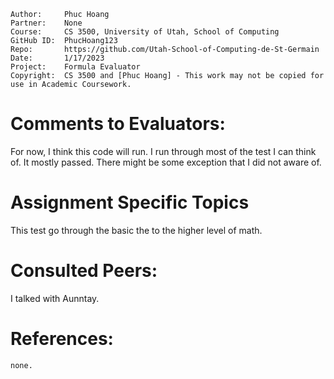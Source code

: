 ```
Author:     Phuc Hoang
Partner:    None
Course:     CS 3500, University of Utah, School of Computing
GitHub ID:  PhucHoang123
Repo:       https://github.com/Utah-School-of-Computing-de-St-Germain 
Date:       1/17/2023
Project:    Formula Evaluator
Copyright:  CS 3500 and [Phuc Hoang] - This work may not be copied for use in Academic Coursework.
```

# Comments to Evaluators:
For now, I think this code will run. I run through most of the test I can think of. It mostly passed.
There might be some exception that I did not aware of.
# Assignment Specific Topics
This test go through the basic the to the higher level of math.

# Consulted Peers:

I talked with Aunntay. 

# References:

    none.